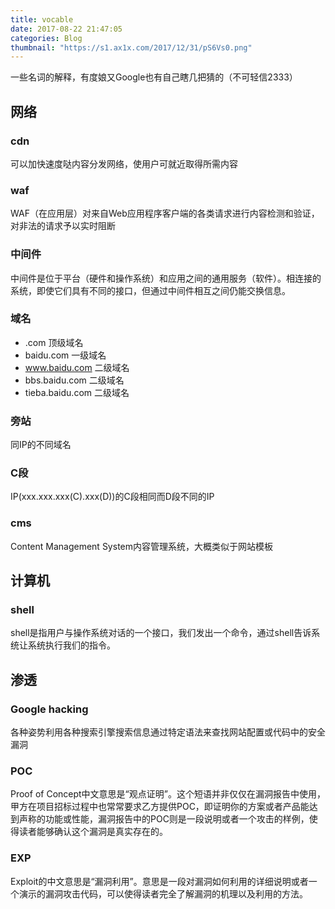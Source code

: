 ```yaml
---
title: vocable
date: 2017-08-22 21:47:05
categories: Blog
thumbnail: "https://s1.ax1x.com/2017/12/31/pS6Vs0.png"
---
```

一些名词的解释，有度娘又Google也有自己瞎几把猜的（不可轻信2333）
## 网络
### cdn
可以加快速度哒内容分发网络，使用户可就近取得所需内容
### waf
WAF（在应用层）对来自Web应用程序客户端的各类请求进行内容检测和验证，对非法的请求予以实时阻断
### 中间件
中间件是位于平台（硬件和操作系统）和应用之间的通用服务（软件）。相连接的系统，即使它们具有不同的接口，但通过中间件相互之间仍能交换信息。
### 域名
 - .com 顶级域名
 - baidu.com 一级域名
 - www.baidu.com 二级域名
 - bbs.baidu.com 二级域名
 - tieba.baidu.com 二级域名
### 旁站
同IP的不同域名
### C段
IP(xxx.xxx.xxx(C).xxx(D))的C段相同而D段不同的IP
### cms
Content Management System内容管理系统，大概类似于网站模板

## 计算机
### shell
shell是指用户与操作系统对话的一个接口，我们发出一个命令，通过shell告诉系统让系统执行我们的指令。

## 渗透
### Google hacking
各种姿势利用各种搜索引擎搜索信息通过特定语法来查找网站配置或代码中的安全漏洞
### POC
Proof of Concept中文意思是“观点证明”。这个短语并非仅仅在漏洞报告中使用，甲方在项目招标过程中也常常要求乙方提供POC，即证明你的方案或者产品能达到声称的功能或性能，漏洞报告中的POC则是一段说明或者一个攻击的样例，使得读者能够确认这个漏洞是真实存在的。
### EXP
Exploit的中文意思是“漏洞利用”。意思是一段对漏洞如何利用的详细说明或者一个演示的漏洞攻击代码，可以使得读者完全了解漏洞的机理以及利用的方法。



<br><br>